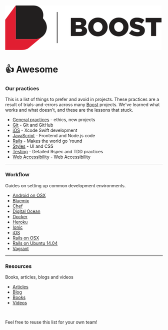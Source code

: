 ![Boost Logo](https://raw.githubusercontent.com/boost/awesome/master/images/logo.png)
# :thumbsup: Awesome

### Our practices
This is a list of things to prefer and avoid in projects. These practices are a result of trials-and-errors across many [Boost] projects. We've learned what works and what doesn't, and these are the lessons that stuck.

- [General practices](practices/) - ethics, new projects
- [Git](practices/git.md) - Git and GitHub
- [iOS](practices/ios.md) - Xcode Swift development
- [JavaScript](practices/javascript.md) - Frontend and Node.js code
- [Rails](practices/rails.md) - Makes the world go 'round
- [Styles](practices/design.md) - UI and CSS
- [Testing](practices/testing.md) - Detailed Rspec and TDD practices
- [Web Accessibility](practices/web-accessibility.md) - Web Accessibility

----

### Workflow
Guides on setting up common development environments.

- [Android on OSX](workflow/android-osx.md)
- [Bluemix](workflow/bluemix.md)
- [Chef](workflow/chef.md)
- [Digital Ocean](workflow/digitalocean.md)
- [Docker](workflow/docker.md)
- [Heroku](workflow/heroku.md)
- [Ionic](workflow/ionic.md)
- [iOS](workflow/ios.md)
- [Rails on OSX](workflow/rails-osx.md)
- [Rails on Ubuntu 14.04](workflow/rails-ubuntu1404.md)
- [Vagrant](workflow/vagrant.md)

----

### Resources
Books, articles, blogs and videos

- [Articles](resources/articles.md)
- [Blog](resources/blog.md)
- [Books](resources/books.md)
- [Videos](resources/videos.md)


[Boost]: http://boost.co.nz

<br>

Feel free to reuse this list for your own team!
